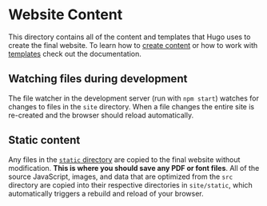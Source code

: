 # Website Content

This directory contains all of the content and templates that Hugo uses to create the final website.  To learn how to [create content](https://github.com/USFWS/southeast/blob/master/docs/creating-content.md) or how to work with [templates](https://github.com/USFWS/southeast/blob/master/docs/templates.md) check out the documentation.

## Watching files during development

The file watcher in the development server (run with `npm start`) watches for changes to files in the `site` directory.  When a file changes the entire site is re-created and the browser should reload automatically.

## Static content

Any files in the [`static` directory](https://gohugo.io/themes/creation#static) are copied to the final website without modification.  **This is where you should save any PDF or font files**.  All of the source JavaScript, images, and data that are optimized from the `src` directory are copied into their respective directories in `site/static`, which automatically triggers a rebuild and reload of your browser.
